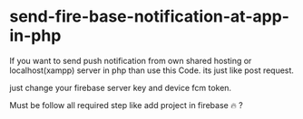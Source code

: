 # send-fire-base-notification-at-app-in-php
If you want to send push notification from own shared hosting or localhost(xampp) server in php than use this Code. its just like post request.


just change your firebase server key and device fcm token. 

Must be follow all required step like add project in firebase 🔥 ?
